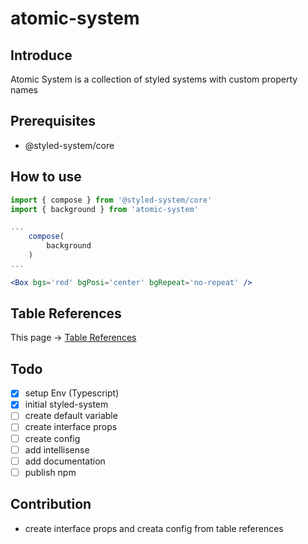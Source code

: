 # atomic-system

## Introduce

Atomic System is a collection of styled systems with custom property names

## Prerequisites

- @styled-system/core

## How to use

```jsx
import { compose } from '@styled-system/core'
import { background } from 'atomic-system'

...
	compose(
		background
	)
...

<Box bgs='red' bgPosi='center' bgRepeat='no-repeat' />
```

## Table References
This page -> [Table References](https://github.com/adhaniscuber/atomic-system/blob/master/REFERENCES.md "Table References")


## Todo

- [x] setup Env (Typescript)
- [x] initial styled-system
- [ ] create default variable
- [ ] create interface props
- [ ] create config
- [ ] add intellisense
- [ ] add documentation
- [ ] publish npm

## Contribution

- create interface props and creata config from table references

